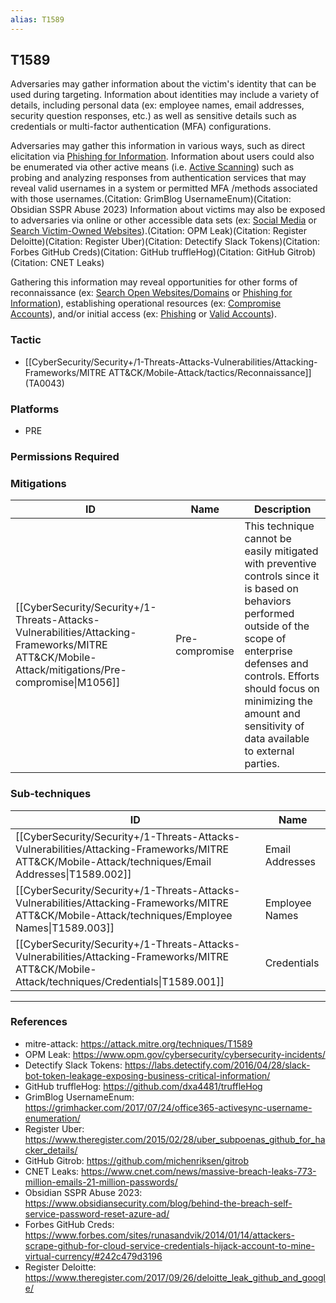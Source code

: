 ```yaml
---
alias: T1589
---
```


## T1589

Adversaries may gather information about the victim's identity that can be used during targeting. Information about identities may include a variety of details, including personal data (ex: employee names, email addresses, security question responses, etc.) as well as sensitive details such as credentials or multi-factor authentication (MFA) configurations.

Adversaries may gather this information in various ways, such as direct elicitation via [Phishing for Information](https://attack.mitre.org/techniques/T1598). Information about users could also be enumerated via other active means (i.e. [Active Scanning](https://attack.mitre.org/techniques/T1595)) such as probing and analyzing responses from authentication services that may reveal valid usernames in a system or permitted MFA /methods associated with those usernames.(Citation: GrimBlog UsernameEnum)(Citation: Obsidian SSPR Abuse 2023) Information about victims may also be exposed to adversaries via online or other accessible data sets (ex: [Social Media](https://attack.mitre.org/techniques/T1593/001) or [Search Victim-Owned Websites](https://attack.mitre.org/techniques/T1594)).(Citation: OPM Leak)(Citation: Register Deloitte)(Citation: Register Uber)(Citation: Detectify Slack Tokens)(Citation: Forbes GitHub Creds)(Citation: GitHub truffleHog)(Citation: GitHub Gitrob)(Citation: CNET Leaks)

Gathering this information may reveal opportunities for other forms of reconnaissance (ex: [Search Open Websites/Domains](https://attack.mitre.org/techniques/T1593) or [Phishing for Information](https://attack.mitre.org/techniques/T1598)), establishing operational resources (ex: [Compromise Accounts](https://attack.mitre.org/techniques/T1586)), and/or initial access (ex: [Phishing](https://attack.mitre.org/techniques/T1566) or [Valid Accounts](https://attack.mitre.org/techniques/T1078)).


### Tactic
- [[CyberSecurity/Security+/1-Threats-Attacks-Vulnerabilities/Attacking-Frameworks/MITRE ATT&CK/Mobile-Attack/tactics/Reconnaissance]] (TA0043)

### Platforms
- PRE

### Permissions Required

### Mitigations

| ID | Name | Description |
| --- | --- | --- |
| [[CyberSecurity/Security+/1-Threats-Attacks-Vulnerabilities/Attacking-Frameworks/MITRE ATT&CK/Mobile-Attack/mitigations/Pre-compromise\|M1056]] | Pre-compromise | This technique cannot be easily mitigated with preventive controls since it is based on behaviors performed outside of the scope of enterprise defenses and controls. Efforts should focus on minimizing the amount and sensitivity of data available to external parties. |

### Sub-techniques

| ID | Name |
| --- | --- |
| [[CyberSecurity/Security+/1-Threats-Attacks-Vulnerabilities/Attacking-Frameworks/MITRE ATT&CK/Mobile-Attack/techniques/Email Addresses\|T1589.002]] | Email Addresses |
| [[CyberSecurity/Security+/1-Threats-Attacks-Vulnerabilities/Attacking-Frameworks/MITRE ATT&CK/Mobile-Attack/techniques/Employee Names\|T1589.003]] | Employee Names |
| [[CyberSecurity/Security+/1-Threats-Attacks-Vulnerabilities/Attacking-Frameworks/MITRE ATT&CK/Mobile-Attack/techniques/Credentials\|T1589.001]] | Credentials |


---
### References

- mitre-attack: https://attack.mitre.org/techniques/T1589
- OPM Leak: https://www.opm.gov/cybersecurity/cybersecurity-incidents/
- Detectify Slack Tokens: https://labs.detectify.com/2016/04/28/slack-bot-token-leakage-exposing-business-critical-information/
- GitHub truffleHog: https://github.com/dxa4481/truffleHog
- GrimBlog UsernameEnum: https://grimhacker.com/2017/07/24/office365-activesync-username-enumeration/
- Register Uber: https://www.theregister.com/2015/02/28/uber_subpoenas_github_for_hacker_details/
- GitHub Gitrob: https://github.com/michenriksen/gitrob
- CNET Leaks: https://www.cnet.com/news/massive-breach-leaks-773-million-emails-21-million-passwords/
- Obsidian SSPR Abuse 2023: https://www.obsidiansecurity.com/blog/behind-the-breach-self-service-password-reset-azure-ad/
- Forbes GitHub Creds: https://www.forbes.com/sites/runasandvik/2014/01/14/attackers-scrape-github-for-cloud-service-credentials-hijack-account-to-mine-virtual-currency/#242c479d3196
- Register Deloitte: https://www.theregister.com/2017/09/26/deloitte_leak_github_and_google/
